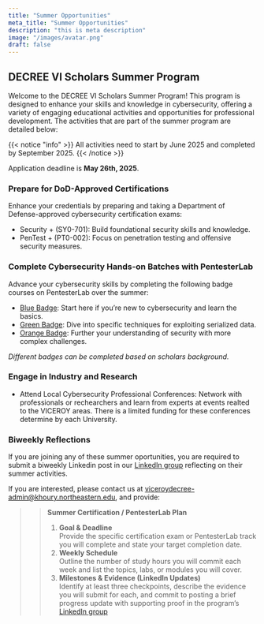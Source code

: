 ```yaml
---
title: "Summer Opportunities"
meta_title: "Summer Opportunities"
description: "this is meta description"
image: "/images/avatar.png"
draft: false
---
```


## DECREE VI Scholars Summer Program
Welcome to the DECREE VI Scholars Summer Program! This program is designed to enhance your skills and knowledge in cybersecurity, offering a variety of engaging educational activities and opportunities for professional development. The activities that are part of the summer program are detailed below:

{{< notice "info" >}}
All activities need to start by June 2025 and completed by September 2025.
{{< /notice >}}

Application deadline is **May 26th, 2025**.


### Prepare for DoD-Approved Certifications
Enhance your credentials by preparing and taking a Department of Defense-approved cybersecurity certification exams:
- Security + (SY0-701): Build foundational security skills and knowledge.
- PenTest + (PT0-002): Focus on penetration testing and offensive security measures.


### Complete Cybersecurity Hands-on Batches with PentesterLab
Advance your cybersecurity skills by completing the following badge courses on PentesterLab over the summer:
- [Blue Badge](https://pentesterlab.com/badges/bluebadge): Start here if you’re new to cybersecurity and learn the basics.
- [Green Badge](https://pentesterlab.com/badges/greenbadge): Dive into specific techniques for exploiting serialized data.
- [Orange Badge](https://pentesterlab.com/badges/orangebadge): Further your understanding of security with more complex challenges.

*Different badges can be completed based on scholars background.*

### Engage in Industry and Research
- Attend Local Cybersecurity Professional Conferences: Network with professionals or rechearchers and learn from experts at events realted to the VICEROY areas. There is a limited funding for these conferences determine by each University.

### Biweekly Reflections
If you are joining any of these summer oportunities, you are required to submit a biweekly Linkedin post in our [LinkedIn group](https://www.linkedin.com/groups/14431610) reflecting on their summer activities.

If you are interested, please contact us at [viceroydecree-admin@khoury.northeastern.edu](mailto:viceroydecree-admin@khoury.northeastern.edu), and provide:    

>> **Summer Certification / PentesterLab Plan**
>> 1. **Goal & Deadline**  
>>   Provide the specific certification exam or PentesterLab track you will complete and state your target completion date.
>> 2. **Weekly Schedule**  
>>   Outline the number of study hours you will commit each week and list the topics, labs, or modules you will cover.
>> 3. **Milestones & Evidence (LinkedIn Updates)**  
>>   Identify at least three checkpoints, describe the evidence you will submit for each, and commit to posting a brief progress update with supporting proof in the program’s [LinkedIn group](https://www.linkedin.com/groups/14431610)
